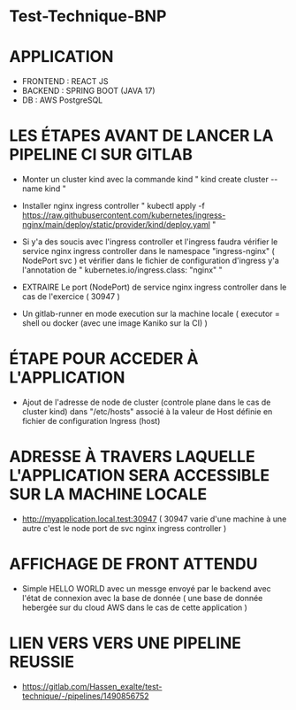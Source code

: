 # Test-Technique-BNP

# APPLICATION 

- FRONTEND : REACT JS 
- BACKEND : SPRING BOOT (JAVA 17)
- DB : AWS PostgreSQL


# LES ÉTAPES AVANT DE LANCER LA PIPELINE CI SUR GITLAB 

- Monter un cluster kind avec la commande kind  " kind create cluster --name kind " 
- Installer nginx ingress controller  " kubectl apply -f https://raw.githubusercontent.com/kubernetes/ingress-nginx/main/deploy/static/provider/kind/deploy.yaml " 
- Si y'a des soucis avec l'ingress controller et l'ingress faudra vérifier le service nginx ingress controller dans le namespace "ingress-nginx" ( NodePort svc )  et vérifier dans le fichier de configuration d'ingress y'a l'annotation de " kubernetes.io/ingress.class: "nginx" "  

- EXTRAIRE Le port (NodePort) de service nginx ingress controller dans le cas de l'exercice ( 30947 )

- Un gitlab-runner en mode execution sur la machine locale ( executor = shell ou docker (avec une image Kaniko sur la CI) ) 

# ÉTAPE POUR ACCEDER À L'APPLICATION

- Ajout de l'adresse de node de cluster (controle plane dans le cas de cluster kind) dans "/etc/hosts"  associé à la valeur de Host définie en fichier de configuration Ingress (host)


# ADRESSE À TRAVERS LAQUELLE L'APPLICATION SERA ACCESSIBLE SUR LA MACHINE LOCALE 

- http://myapplication.local.test:30947   ( 30947 varie d'une machine à une autre c'est le node port de svc nginx ingress controller ) 

# AFFICHAGE DE FRONT ATTENDU 

- Simple HELLO WORLD avec un messge envoyé par le backend avec l'état de connexion avec la base de donnée ( une base de donnée hebergée sur du cloud AWS dans le cas de cette application )   




# LIEN VERS VERS UNE PIPELINE REUSSIE 

- https://gitlab.com/Hassen_exalte/test-technique/-/pipelines/1490856752
